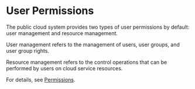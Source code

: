 # User Permissions<a name="en-us_topic_0054247786"></a>

The public cloud system provides two types of user permissions by default: user management and resource management.

User management refers to the management of users, user groups, and user group rights.

Resource management refers to the control operations that can be performed by users on cloud service resources.

For details, see  [Permissions](https://docs.otc.t-systems.com/en-us/permissions/index.html).

